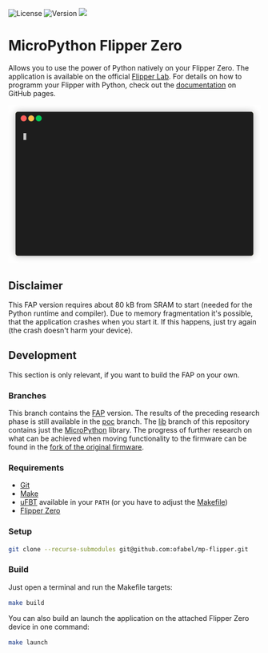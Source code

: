 ![License](https://img.shields.io/github/license/ofabel/mp-flipper)
![Version](https://img.shields.io/github/v/tag/ofabel/mp-flipper)
![](https://img.shields.io/github/issues/ofabel/mp-flipper)

# MicroPython Flipper Zero

Allows you to use the power of Python natively on your Flipper Zero.
The application is available on the official [Flipper Lab](https://lab.flipper.net/apps/upython).
For details on how to programm your Flipper with Python, check out the [documentation](https://ofabel.github.io/mp-flipper/) on GitHub pages.

![MicroPython REPL](./docs/pages/assets/repl.gif)

## Disclaimer

This FAP version requires about 80 kB from SRAM to start (needed for the Python runtime and compiler).
Due to memory fragmentation it's possible, that the application crashes when you start it.
If this happens, just try again (the crash doesn't harm your device).

## Development

This section is only relevant, if you want to build the FAP on your own.

### Branches

This branch contains the [FAP](https://developer.flipper.net/flipperzero/doxygen/apps_on_sd_card.html) version.
The results of the preceding research phase is still available in the [poc](https://github.com/ofabel/mp-flipper/tree/poc) branch.
The [lib](https://github.com/ofabel/mp-flipper/tree/lib) branch of this repository contains just the [MicroPython](https://github.com/micropython/micropython) library.
The progress of further research on what can be achieved when moving functionality to the firmware can be found in the [fork of the original firmware](https://github.com/ofabel/flipperzero-firmware/tree/ofa/micropython).

### Requirements

* [Git](https://git-scm.com/)
* [Make](https://www.gnu.org/software/make/)
* [uFBT](https://pypi.org/project/ufbt/) available in your `PATH` (or you have to adjust the [Makefile](./Makefile))
* [Flipper Zero](https://flipperzero.one/)

### Setup

```bash
git clone --recurse-submodules git@github.com:ofabel/mp-flipper.git
```

### Build

Just open a terminal and run the Makefile targets:

```bash
make build
```

You can also build an launch the application on the attached Flipper Zero device in one command:

```bash
make launch
```
